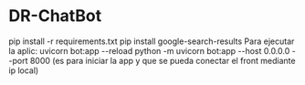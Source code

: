 # DR-ChatBot  
pip install -r requirements.txt
pip install google-search-results
Para ejecutar la aplic:
uvicorn bot:app --reload
python -m uvicorn bot:app --host 0.0.0.0 --port 8000 (es para iniciar la app y que se pueda conectar el front mediante ip local)